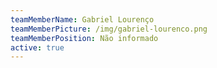```yaml
---
teamMemberName: Gabriel Lourenço
teamMemberPicture: /img/gabriel-lourenco.png
teamMemberPosition: Não informado
active: true
---
```

